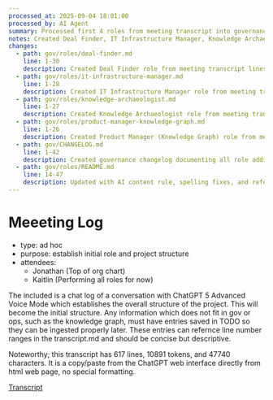 ```yaml
---
processed_at: 2025-09-04 18:01:00
processed_by: AI Agent
summary: Processed first 4 roles from meeting transcript into governance role files
notes: Created Deal Finder, IT Infrastructure Manager, Knowledge Archaeologist, and Product Manager (Knowledge Graph) roles with proper AI content marking
changes:
  - path: gov/roles/deal-finder.md
    line: 1-30
    description: Created Deal Finder role from meeting transcript lines 16-20
  - path: gov/roles/it-infrastructure-manager.md
    line: 1-28
    description: Created IT Infrastructure Manager role from meeting transcript lines 37-40
  - path: gov/roles/knowledge-archaeologist.md
    line: 1-27
    description: Created Knowledge Archaeologist role from meeting transcript lines 37-40
  - path: gov/roles/product-manager-knowledge-graph.md
    line: 1-26
    description: Created Product Manager (Knowledge Graph) role from meeting transcript lines 44-47
  - path: gov/CHANGELOG.md
    line: 1-42
    description: Created governance changelog documenting all role additions and AI content rule implementation
  - path: gov/roles/README.md
    line: 14-47
    description: Updated with AI content rule, spelling fixes, and reference format guidance
---
```


# Meeeting Log
- type: ad hoc
- purpose: establish initial role and project structure
- attendees:
  - Jonathan (Top of org chart)
  - Kaitlin (Performing all roles for now)

The included is a chat log of a conversation with ChatGPT 5 Advanced Voice Mode which establishes the overall structure of the project.  This will become the initial structure. Any information which does not fit in gov or ops, such as the knowledge graph, must have entries saved in TODO so they can be ingested properly later. These entries can refernce line number ranges in the transcript.md and should be concise but descriptive.

Noteworthy; this transcript has 617 lines, 10891 tokens, and 47740 characters. It is a copy/paste from the ChatGPT web interface directly from html web page, no special formatting.

[Transcript](2025-09-03-initial-setup/transcript.md)